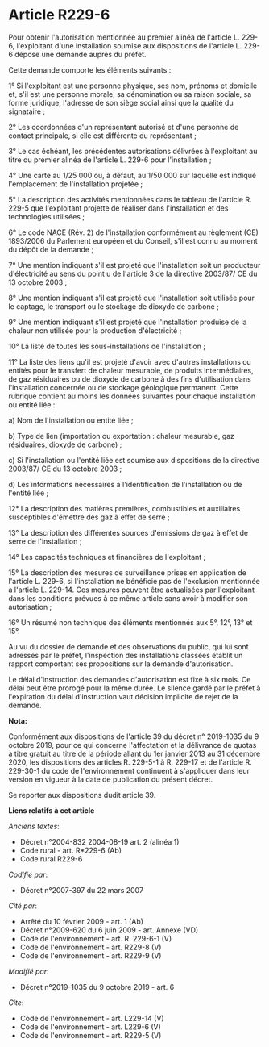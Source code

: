 # Article R229-6

Pour obtenir l'autorisation mentionnée au premier alinéa de l'article L. 229-6, l'exploitant d'une installation soumise aux
dispositions de l'article L. 229-6 dépose une demande auprès du préfet. 

Cette demande comporte les éléments suivants : 

1° Si l'exploitant est une personne physique, ses nom, prénoms et domicile et, s'il est une personne morale, sa dénomination
ou sa raison sociale, sa forme juridique, l'adresse de son siège social ainsi que la qualité du signataire ; 

2° Les coordonnées d'un représentant autorisé et d'une personne de contact principale, si elle est différente du
représentant ; 

3° Le cas échéant, les précédentes autorisations délivrées à l'exploitant au titre du premier alinéa de l'article L. 229-6
pour l'installation ; 

4° Une carte au 1/25 000 ou, à défaut, au 1/50 000 sur laquelle est indiqué l'emplacement de l'installation projetée ; 

5° La description des activités mentionnées dans le tableau de l'article R. 229-5 que l'exploitant projette de réaliser dans
l'installation et des technologies utilisées ; 

6° Le code NACE (Rév. 2) de l'installation conformément au règlement (CE) 1893/2006 du Parlement européen et du Conseil, s'il
est connu au moment du dépôt de la demande ; 

7° Une mention indiquant s'il est projeté que l'installation soit un producteur d'électricité au sens du point u de l'article
3 de la directive 2003/87/ CE du 13 octobre 2003 ; 

8° Une mention indiquant s'il est projeté que l'installation soit utilisée pour le captage, le transport ou le stockage de
dioxyde de carbone ; 

9° Une mention indiquant s'il est projeté que l'installation produise de la chaleur non utilisée pour la production
d'électricité ; 

10° La liste de toutes les sous-installations de l'installation ; 

11° La liste des liens qu'il est projeté d'avoir avec d'autres installations ou entités pour le transfert de chaleur
mesurable, de produits intermédiaires, de gaz résiduaires ou de dioxyde de carbone à des fins d'utilisation dans
l'installation concernée ou de stockage géologique permanent. Cette rubrique contient au moins les données suivantes pour
chaque installation ou entité liée : 

a) Nom de l'installation ou entité liée ; 

b) Type de lien (importation ou exportation : chaleur mesurable, gaz résiduaires, dioxyde de carbone) ; 

c) Si l'installation ou l'entité liée est soumise aux dispositions de la directive 2003/87/ CE du 13 octobre 2003 ; 

d) Les informations nécessaires à l'identification de l'installation ou de l'entité liée ; 

12° La description des matières premières, combustibles et auxiliaires susceptibles d'émettre des gaz à effet de serre ; 

13° La description des différentes sources d'émissions de gaz à effet de serre de l'installation ; 

14° Les capacités techniques et financières de l'exploitant ; 

15° La description des mesures de surveillance prises en application de l'article L. 229-6, si l'installation ne bénéficie
pas de l'exclusion mentionnée à l'article L. 229-14. Ces mesures peuvent être actualisées par l'exploitant dans les
conditions prévues à ce même article sans avoir à modifier son autorisation ; 

16° Un résumé non technique des éléments mentionnés aux 5°, 12°, 13° et 15°. 

Au vu du dossier de demande et des observations du public, qui lui sont adressés par le préfet, l'inspection des
installations classées établit un rapport comportant ses propositions sur la demande d'autorisation. 

Le délai d'instruction des demandes d'autorisation est fixé à six mois. Ce délai peut être prorogé pour la même durée. Le
silence gardé par le préfet à l'expiration du délai d'instruction vaut décision implicite de rejet de la demande.

**Nota:**

Conformément aux dispositions de l'article 39 du décret n° 2019-1035 du 9 octobre 2019, pour ce qui concerne l'affectation et
la délivrance de quotas à titre gratuit au titre de la période allant du 1er janvier 2013 au 31 décembre 2020, les
dispositions des articles R. 229-5-1 à R. 229-17 et de l'article R. 229-30-1 du code de l'environnement continuent à
s'appliquer dans leur version en vigueur à la date de publication du présent décret.

Se reporter aux dispositions dudit article 39.

**Liens relatifs à cet article**

_Anciens textes_:

  - Décret n°2004-832 2004-08-19 art. 2 (alinéa 1)
  - Code rural - art. R*229-6 (Ab)
  - Code rural R229-6

_Codifié par_:

  - Décret n°2007-397 du 22 mars 2007

_Cité par_:

  - Arrêté du 10 février 2009 - art. 1 (Ab)
  - Décret n°2009-620 du 6 juin 2009 - art. Annexe (VD)
  - Code de l'environnement - art. R. 229-6-1 (V)
  - Code de l'environnement - art. R229-8 (V)
  - Code de l'environnement - art. R229-9 (V)

_Modifié par_:

  - Décret n°2019-1035 du 9 octobre 2019 - art. 6

_Cite_:

  - Code de l'environnement - art. L229-14 (V)
  - Code de l'environnement - art. L229-6 (V)
  - Code de l'environnement - art. R229-5 (V)
